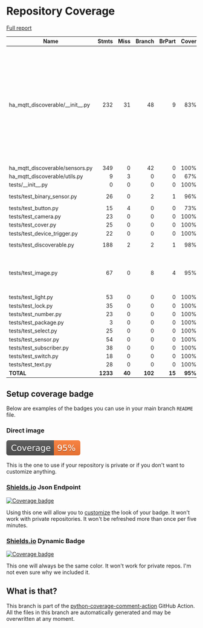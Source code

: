 # Repository Coverage

[Full report](https://htmlpreview.github.io/?https://github.com/kratz00/ha-mqtt-discoverable/blob/python-coverage-comment-action-data/htmlcov/index.html)

| Name                                   |    Stmts |     Miss |   Branch |   BrPart |   Cover |   Missing |
|--------------------------------------- | -------: | -------: | -------: | -------: | ------: | --------: |
| ha\_mqtt\_discoverable/\_\_init\_\_.py |      232 |       31 |       48 |        9 |     83% |238-242, 248-252, 260-274, 278, 292, 316-317, 335-339, 375-376, 404, 440, 452-461 |
| ha\_mqtt\_discoverable/sensors.py      |      349 |        0 |       42 |        0 |    100% |           |
| ha\_mqtt\_discoverable/utils.py        |        9 |        3 |        0 |        0 |     67% |     40-42 |
| tests/\_\_init\_\_.py                  |        0 |        0 |        0 |        0 |    100% |           |
| tests/test\_binary\_sensor.py          |       26 |        0 |        2 |        1 |     96% |  43->exit |
| tests/test\_button.py                  |       15 |        4 |        0 |        0 |     73% |     24-28 |
| tests/test\_camera.py                  |       23 |        0 |        0 |        0 |    100% |           |
| tests/test\_cover.py                   |       25 |        0 |        0 |        0 |    100% |           |
| tests/test\_device\_trigger.py         |       22 |        0 |        0 |        0 |    100% |           |
| tests/test\_discoverable.py            |      188 |        2 |        2 |        1 |     98% |   224-225 |
| tests/test\_image.py                   |       67 |        0 |        8 |        4 |     95% |74->exit, 82->84, 84->86, 86->exit |
| tests/test\_light.py                   |       53 |        0 |        0 |        0 |    100% |           |
| tests/test\_lock.py                    |       35 |        0 |        0 |        0 |    100% |           |
| tests/test\_number.py                  |       23 |        0 |        0 |        0 |    100% |           |
| tests/test\_package.py                 |        3 |        0 |        0 |        0 |    100% |           |
| tests/test\_select.py                  |       25 |        0 |        0 |        0 |    100% |           |
| tests/test\_sensor.py                  |       54 |        0 |        0 |        0 |    100% |           |
| tests/test\_subscriber.py              |       38 |        0 |        0 |        0 |    100% |           |
| tests/test\_switch.py                  |       18 |        0 |        0 |        0 |    100% |           |
| tests/test\_text.py                    |       28 |        0 |        0 |        0 |    100% |           |
|                              **TOTAL** | **1233** |   **40** |  **102** |   **15** | **95%** |           |


## Setup coverage badge

Below are examples of the badges you can use in your main branch `README` file.

### Direct image

[![Coverage badge](https://raw.githubusercontent.com/kratz00/ha-mqtt-discoverable/python-coverage-comment-action-data/badge.svg)](https://htmlpreview.github.io/?https://github.com/kratz00/ha-mqtt-discoverable/blob/python-coverage-comment-action-data/htmlcov/index.html)

This is the one to use if your repository is private or if you don't want to customize anything.

### [Shields.io](https://shields.io) Json Endpoint

[![Coverage badge](https://img.shields.io/endpoint?url=https://raw.githubusercontent.com/kratz00/ha-mqtt-discoverable/python-coverage-comment-action-data/endpoint.json)](https://htmlpreview.github.io/?https://github.com/kratz00/ha-mqtt-discoverable/blob/python-coverage-comment-action-data/htmlcov/index.html)

Using this one will allow you to [customize](https://shields.io/endpoint) the look of your badge.
It won't work with private repositories. It won't be refreshed more than once per five minutes.

### [Shields.io](https://shields.io) Dynamic Badge

[![Coverage badge](https://img.shields.io/badge/dynamic/json?color=brightgreen&label=coverage&query=%24.message&url=https%3A%2F%2Fraw.githubusercontent.com%2Fkratz00%2Fha-mqtt-discoverable%2Fpython-coverage-comment-action-data%2Fendpoint.json)](https://htmlpreview.github.io/?https://github.com/kratz00/ha-mqtt-discoverable/blob/python-coverage-comment-action-data/htmlcov/index.html)

This one will always be the same color. It won't work for private repos. I'm not even sure why we included it.

## What is that?

This branch is part of the
[python-coverage-comment-action](https://github.com/marketplace/actions/python-coverage-comment)
GitHub Action. All the files in this branch are automatically generated and may be
overwritten at any moment.